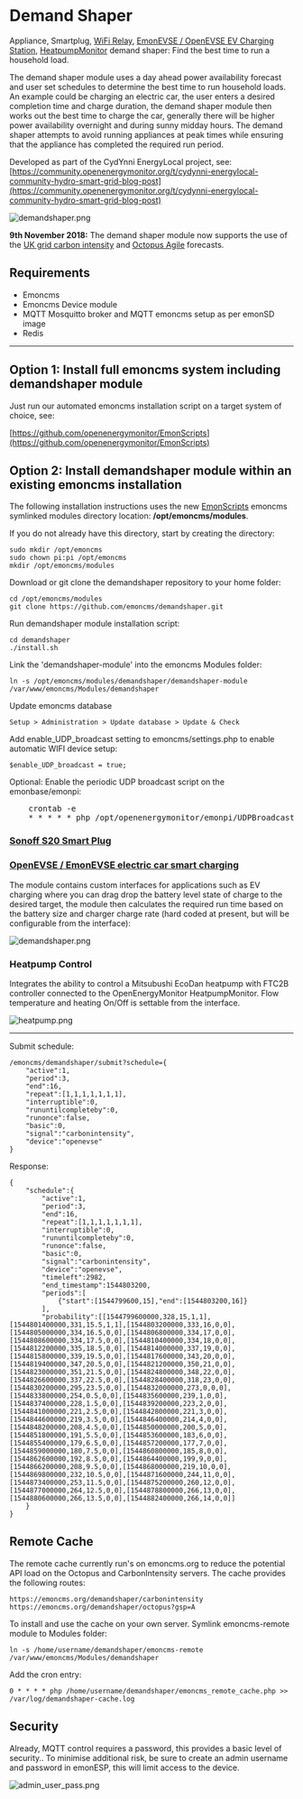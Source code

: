 # Demand Shaper

Appliance, Smartplug, [WiFi Relay](https://shop.openenergymonitor.com/wifi-mqtt-relay-thermostat/), [EmonEVSE / OpenEVSE EV Charging Station](https://guide.openenergymonitor.org/integrations/ev-charging/), [HeatpumpMonitor](https://heatpumpmonitor.org/) demand shaper: Find the best time to run a household load.

The demand shaper module uses a day ahead power availability forecast and user set schedules to determine the best time to run household loads. An example could be charging an electric car, the user enters a desired completion time and charge duration, the demand shaper module then works out the best time to charge the car, generally there will be higher power availability overnight and during sunny midday hours. The demand shaper attempts to avoid running appliances at peak times while ensuring that the appliance has completed the required run period.

Developed as part of the CydYnni EnergyLocal project, see:
[https://community.openenergymonitor.org/t/cydynni-energylocal-community-hydro-smart-grid-blog-post](https://community.openenergymonitor.org/t/cydynni-energylocal-community-hydro-smart-grid-blog-post)

![demandshaper.png](images/demandshaper.png?v=1)

**9th November 2018:** The demand shaper module now supports the use of the [UK grid carbon intensity](https://carbonintensity.org.uk) and [Octopus Agile](https://octopus.energy/agile/) forecasts.

## Requirements

- Emoncms
- Emoncms Device module
- MQTT Mosquitto broker and MQTT emoncms setup as per emonSD image
- Redis

---

## Option 1: Install full emoncms system including demandshaper module

Just run our automated emoncms installation script on a target system of choice, see:

[https://github.com/openenergymonitor/EmonScripts](https://github.com/openenergymonitor/EmonScripts)

## Option 2: Install demandshaper module within an existing emoncms installation

The following installation instructions uses the new [EmonScripts](https://github.com/openenergymonitor/EmonScripts) emoncms symlinked modules directory location: **/opt/emoncms/modules**. 

If you do not already have this directory, start by creating the directory:

    sudo mkdir /opt/emoncms
    sudo chown pi:pi /opt/emoncms
    mkdir /opt/emoncms/modules

Download or git clone the demandshaper repository to your home folder:

    cd /opt/emoncms/modules
    git clone https://github.com/emoncms/demandshaper.git
    
 Run demandshaper module installation script:
 
    cd demandshaper
    ./install.sh

Link the 'demandshaper-module' into the emoncms Modules folder:

    ln -s /opt/emoncms/modules/demandshaper/demandshaper-module /var/www/emoncms/Modules/demandshaper

Update emoncms database

    Setup > Administration > Update database > Update & Check

Add enable_UDP_broadcast setting to emoncms/settings.php to enable automatic WIFI device setup:

    $enable_UDP_broadcast = true;

Optional: Enable the periodic UDP broadcast script on the emonbase/emonpi:

<pre>
    crontab -e
    * * * * * php /opt/openenergymonitor/emonpi/UDPBroadcast/broadcast.php 2>&1
</pre>

### [Sonoff S20 Smart Plug](https://guide.openenergymonitor.org/integrations/demandshaper-sonoff/)

### [OpenEVSE / EmonEVSE electric car smart charging](https://guide.openenergymonitor.org/integrations/demandshaper-openevse/)

The module contains custom interfaces for applications such as EV charging where you can drag drop the battery level state of charge to the desired target, the module then calculates the required run time based on the battery size and charger charge rate (hard coded at present, but will be configurable from the interface):

![demandshaper.png](images/demandshaper.png)

### Heatpump Control

Integrates the ability to control a Mitsubushi EcoDan heatpump with FTC2B controller connected to the OpenEnergyMonitor HeatpumpMonitor. Flow temperature and heating On/Off is settable from the interface.

![heatpump.png](images/heatpump.png)

---

Submit schedule:

    /emoncms/demandshaper/submit?schedule={
        "active":1,
        "period":3,
        "end":16,
        "repeat":[1,1,1,1,1,1,1],
        "interruptible":0,
        "rununtilcompleteby":0,
        "runonce":false,
        "basic":0,
        "signal":"carbonintensity",
        "device":"openevse"
    }

Response:

    {
        "schedule":{
            "active":1,
            "period":3,
            "end":16,
            "repeat":[1,1,1,1,1,1,1],
            "interruptible":0,
            "rununtilcompleteby":0,
            "runonce":false,
            "basic":0,
            "signal":"carbonintensity",
            "device":"openevse",
            "timeleft":2982,
            "end_timestamp":1544803200,
            "periods":[
                {"start":[1544799600,15],"end":[1544803200,16]}
            ],
            "probability":[[1544799600000,328,15,1,1],[1544801400000,331,15.5,1,1],[1544803200000,333,16,0,0],[1544805000000,334,16.5,0,0],[1544806800000,334,17,0,0],[1544808600000,334,17.5,0,0],[1544810400000,334,18,0,0],[1544812200000,335,18.5,0,0],[1544814000000,337,19,0,0],[1544815800000,339,19.5,0,0],[1544817600000,343,20,0,0],[1544819400000,347,20.5,0,0],[1544821200000,350,21,0,0],[1544823000000,351,21.5,0,0],[1544824800000,348,22,0,0],[1544826600000,337,22.5,0,0],[1544828400000,318,23,0,0],[1544830200000,295,23.5,0,0],[1544832000000,273,0,0,0],[1544833800000,254,0.5,0,0],[1544835600000,239,1,0,0],[1544837400000,228,1.5,0,0],[1544839200000,223,2,0,0],[1544841000000,221,2.5,0,0],[1544842800000,221,3,0,0],[1544844600000,219,3.5,0,0],[1544846400000,214,4,0,0],[1544848200000,208,4.5,0,0],[1544850000000,200,5,0,0],[1544851800000,191,5.5,0,0],[1544853600000,183,6,0,0],[1544855400000,179,6.5,0,0],[1544857200000,177,7,0,0],[1544859000000,180,7.5,0,0],[1544860800000,185,8,0,0],[1544862600000,192,8.5,0,0],[1544864400000,199,9,0,0],[1544866200000,208,9.5,0,0],[1544868000000,219,10,0,0],[1544869800000,232,10.5,0,0],[1544871600000,244,11,0,0],[1544873400000,253,11.5,0,0],[1544875200000,260,12,0,0],[1544877000000,264,12.5,0,0],[1544878800000,266,13,0,0],[1544880600000,266,13.5,0,0],[1544882400000,266,14,0,0]]
        }
    }

## Remote Cache

The remote cache currently run's on emoncms.org to reduce the potential API load on the Octopus and CarbonIntensity servers. The cache provides the following routes:

    https://emoncms.org/demandshaper/carbonintensity
    https://emoncms.org/demandshaper/octopus?gsp=A

To install and use the cache on your own server. Symlink emoncms-remote module to Modules folder:

    ln -s /home/username/demandshaper/emoncms-remote /var/www/emoncms/Modules/demandshaper


Add the cron entry:

    0 * * * * php /home/username/demandshaper/emoncms_remote_cache.php >> /var/log/demandshaper-cache.log

## Security

Already, MQTT control requires a password, this provides a basic level of security..
To minimise additional risk, be sure to create an admin username and password in emonESP, this will limit access to the device.

![admin_user_pass.png](images/admin_pass.png)
